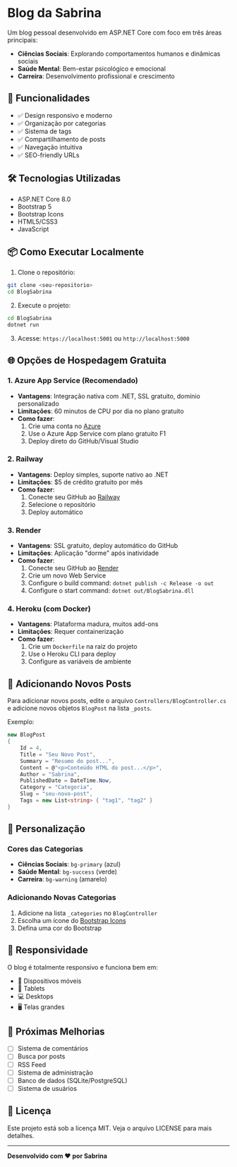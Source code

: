 # Blog da Sabrina

Um blog pessoal desenvolvido em ASP.NET Core com foco em três áreas principais:
- **Ciências Sociais**: Explorando comportamentos humanos e dinâmicas sociais
- **Saúde Mental**: Bem-estar psicológico e emocional
- **Carreira**: Desenvolvimento profissional e crescimento

## 🚀 Funcionalidades

- ✅ Design responsivo e moderno
- ✅ Organização por categorias
- ✅ Sistema de tags
- ✅ Compartilhamento de posts
- ✅ Navegação intuitiva
- ✅ SEO-friendly URLs

## 🛠️ Tecnologias Utilizadas

- ASP.NET Core 8.0
- Bootstrap 5
- Bootstrap Icons
- HTML5/CSS3
- JavaScript

## 📦 Como Executar Localmente

1. Clone o repositório:
```bash
git clone <seu-repositorio>
cd BlogSabrina
```

2. Execute o projeto:
```bash
cd BlogSabrina
dotnet run
```

3. Acesse: `https://localhost:5001` ou `http://localhost:5000`

## 🌐 Opções de Hospedagem Gratuita

### 1. **Azure App Service (Recomendado)**
- **Vantagens**: Integração nativa com .NET, SSL gratuito, domínio personalizado
- **Limitações**: 60 minutos de CPU por dia no plano gratuito
- **Como fazer**:
  1. Crie uma conta no [Azure](https://azure.microsoft.com/free/)
  2. Use o Azure App Service com plano gratuito F1
  3. Deploy direto do GitHub/Visual Studio

### 2. **Railway**
- **Vantagens**: Deploy simples, suporte nativo ao .NET
- **Limitações**: $5 de crédito gratuito por mês
- **Como fazer**:
  1. Conecte seu GitHub ao [Railway](https://railway.app/)
  2. Selecione o repositório
  3. Deploy automático

### 3. **Render**
- **Vantagens**: SSL gratuito, deploy automático do GitHub
- **Limitações**: Aplicação "dorme" após inatividade
- **Como fazer**:
  1. Conecte seu GitHub ao [Render](https://render.com/)
  2. Crie um novo Web Service
  3. Configure o build command: `dotnet publish -c Release -o out`
  4. Configure o start command: `dotnet out/BlogSabrina.dll`

### 4. **Heroku** (com Docker)
- **Vantagens**: Plataforma madura, muitos add-ons
- **Limitações**: Requer containerização
- **Como fazer**:
  1. Crie um `Dockerfile` na raiz do projeto
  2. Use o Heroku CLI para deploy
  3. Configure as variáveis de ambiente

## 📝 Adicionando Novos Posts

Para adicionar novos posts, edite o arquivo `Controllers/BlogController.cs` e adicione novos objetos `BlogPost` na lista `_posts`.

Exemplo:
```csharp
new BlogPost
{
    Id = 4,
    Title = "Seu Novo Post",
    Summary = "Resumo do post...",
    Content = @"<p>Conteúdo HTML do post...</p>",
    Author = "Sabrina",
    PublishedDate = DateTime.Now,
    Category = "Categoria",
    Slug = "seu-novo-post",
    Tags = new List<string> { "tag1", "tag2" }
}
```

## 🎨 Personalização

### Cores das Categorias
- **Ciências Sociais**: `bg-primary` (azul)
- **Saúde Mental**: `bg-success` (verde)
- **Carreira**: `bg-warning` (amarelo)

### Adicionando Novas Categorias
1. Adicione na lista `_categories` no `BlogController`
2. Escolha um ícone do [Bootstrap Icons](https://icons.getbootstrap.com/)
3. Defina uma cor do Bootstrap

## 📱 Responsividade

O blog é totalmente responsivo e funciona bem em:
- 📱 Dispositivos móveis
- 📱 Tablets
- 💻 Desktops
- 🖥️ Telas grandes

## 🔧 Próximas Melhorias

- [ ] Sistema de comentários
- [ ] Busca por posts
- [ ] RSS Feed
- [ ] Sistema de administração
- [ ] Banco de dados (SQLite/PostgreSQL)
- [ ] Sistema de usuários

## 📄 Licença

Este projeto está sob a licença MIT. Veja o arquivo LICENSE para mais detalhes.

---

**Desenvolvido com ❤️ por Sabrina**